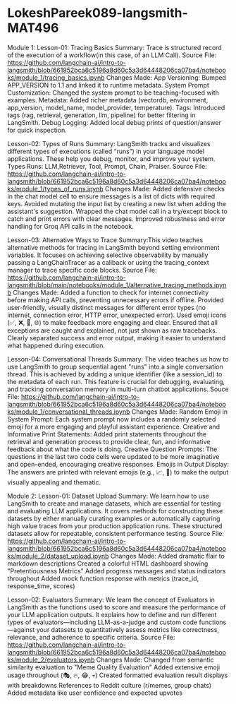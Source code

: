 # LokeshPareek089-langsmith-MAT496
Module 1:
  Lesson-01: Tracing Basics
    Summary: Trace is structured record of the execution of a workflow(in this case, of an LLM Call).
    Source File: https://github.com/langchain-ai/intro-to-langsmith/blob/661952bca6c5196a8d60c5a3d64448206ca07ba4/notebooks/module_1/tracing_basics.ipynb
    Changes Made:
      App Versioning: Bumped APP_VERSION to 1.1 and linked it to runtime metadata.
      System Prompt Customization: Changed the system prompt to be teaching-focused with examples.
      Metadata: Added richer metadata (vectordb, environment, app_version, model_name, model_provider,
      temperature).
      Tags: Introduced tags (rag, retrieval, generation, llm, pipeline) for better filtering in LangSmith.
      Debug Logging: Added local debug prints of question/answer for quick inspection.

  Lesson-02: Types of Runs
    Summary: LangSmith tracks and visualizes different types of executions (called “runs”) in your
      language model applications. These help you debug, monitor, and improve your system. Types Runs:
      LLM,Retriever, Tool, Prompt, Chain, Praiser.
    Source File: https://github.com/langchain-ai/intro-to-langsmith/blob/661952bca6c5196a8d60c5a3d64448206ca07ba4/notebooks/module_1/types_of_runs.ipynb
    Changes Made:
      Added defensive checks in the chat model cell to ensure messages is a list of dicts with required
      keys.
      Avoided mutating the input list by creating a new list when adding the assistant's suggestion.
      Wrapped the chat model call in a try/except block to catch and print errors with clear messages.
      Improved robustness and error handling for Groq API calls in the notebook.

  Lesson-03: Alternative Ways to Trace
    Summary:This video teaches alternative  methods for tracing in LangSmith beyond setting environment
      variables. It focuses on achieving selective observability by manually passing a LangChainTracer
      as a callback or using the tracing_context manager to trace specific code blocks.
    Source File: https://github.com/langchain-ai/intro-to-langsmith/blob/main/notebooks/module_1/alternative_tracing_methods.ipynb
    Changes Made:
      Added a function to check for internet connectivity before making API calls, preventing
      unnecessary errors if offline.
      Provided user-friendly, visually distinct messages for different error types (no internet,
      connection error, HTTP error, unexpected error).
      Used emoji icons (✅, ❌, 🚫, 🌐) to make feedback more engaging and clear.
      Ensured that all exceptions are caught and explained, not just shown as raw tracebacks.
      Clearly separated success and error output, making it easier to understand what happened during
      execution.

  Lesson-04: Conversational Threads
    Summary: The video teaches us how to use LangSmith to group sequential agent "runs" into a single
      conversation thread. This is achieved by adding a unique identifier (like a session_id) to the
      metadata of each run. This feature is crucial for debugging, evaluating, and tracking
      conversation memory in multi-turn chatbot applications.
    Souce File: https://github.com/langchain-ai/intro-to-langsmith/blob/661952bca6c5196a8d60c5a3d64448206ca07ba4/notebooks/module_1/conversational_threads.ipynb
    Changes Made:
      Random Emoji in System Prompt:
        Each system prompt now includes a randomly selected emoji for a more engaging and playful
        assistant experience.
      Creative and Informative Print Statements:
      Added print statements throughout the retrieval and generation process to provide clear, fun, and
        informative feedback about what the code is doing.
      Creative Question Prompts:
        The questions in the last two code cells were updated to be more imaginative and open-ended,
        encouraging creative responses.
      Emojis in Output Display:
        The answers are printed with relevant emojis (e.g., 📈, 🎨) to make the output visually
        appealing and thematic.

Module 2:
  Lesson-01: Dataset Upload
    Summary: 
      We learn how to use LangSmith to create and manage datasets, which are essential for testing and
      evaluating LLM applications. It covers methods for constructing these datasets by either manually
      curating examples or automatically capturing high value traces from your production application
      runs. These structured datasets allow for repeatable, consistent performance testing.
    Source File: https://github.com/langchain-ai/intro-to-langsmith/blob/661952bca6c5196a8d60c5a3d64448206ca07ba4/notebooks/module_2/dataset_upload.ipynb
    Changes Made:
      Added dramatic flair to markdown descriptions
      Created a colorful HTML dashboard showing "Pretentiousness Metrics"
      Added progress messages and status indicators throughout
      Added mock function response with metrics (trace_id, response_time, scores)

  Lesson-02: Evaluators
    Summary: 
      We learn the concept of Evaluators in LangSmith as the functions used to score and measure the
      performance of your LLM application outputs. It explains how to define and run different types
      of evaluators—including LLM-as-a-judge and custom code functions—against your datasets to
      quantitatively assess metrics like correctness, relevance, and adherence to specific criteria.
    Source File: https://github.com/langchain-ai/intro-to-langsmith/blob/661952bca6c5196a8d60c5a3d64448206ca07ba4/notebooks/module_2/evaluators.ipynb
    Changes Made: 
      Changed from semantic similarity evaluation to "Meme Quality Evaluation"
      Added extensive emoji usage throughout (🎭, 🔥, 😂, 💀)
      Created formatted evaluation result displays with breakdowns
      References to Reddit culture (r/memes, group chats)
      Added metadata like user confidence and expected upvotes
